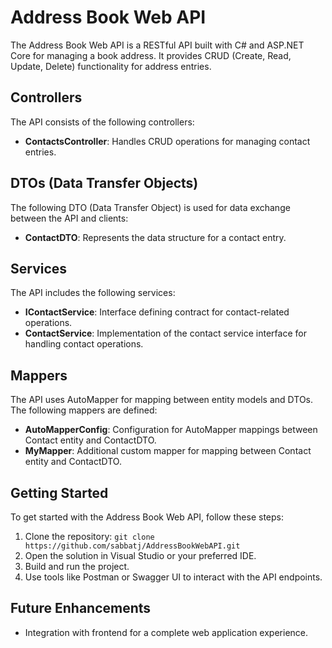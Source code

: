 # Address Book Web API

The Address Book Web API is a RESTful API built with C# and ASP.NET Core for managing a book address. It provides CRUD (Create, Read, Update, Delete) functionality for address entries.

## Controllers

The API consists of the following controllers:

- **ContactsController**: Handles CRUD operations for managing contact entries.

## DTOs (Data Transfer Objects)

The following DTO (Data Transfer Object) is used for data exchange between the API and clients:

- **ContactDTO**: Represents the data structure for a contact entry.

## Services

The API includes the following services:

- **IContactService**: Interface defining contract for contact-related operations.
- **ContactService**: Implementation of the contact service interface for handling contact operations.

## Mappers

The API uses AutoMapper for mapping between entity models and DTOs. The following mappers are defined:

- **AutoMapperConfig**: Configuration for AutoMapper mappings between Contact entity and ContactDTO.
- **MyMapper**: Additional custom mapper for mapping between Contact entity and ContactDTO.

## Getting Started

To get started with the Address Book Web API, follow these steps:

1. Clone the repository: `git clone https://github.com/sabbatj/AddressBookWebAPI.git`
2. Open the solution in Visual Studio or your preferred IDE.
3. Build and run the project.
4. Use tools like Postman or Swagger UI to interact with the API endpoints.

## Future Enhancements

- Integration with frontend for a complete web application experience.
